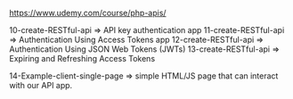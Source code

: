 https://www.udemy.com/course/php-apis/

10-create-RESTful-api => API key authentication app
11-create-RESTful-api => Authentication Using Access Tokens app
12-create-RESTful-api => Authentication Using JSON Web Tokens (JWTs)
13-create-RESTful-api => Expiring and Refreshing Access Tokens

14-Example-client-single-page => simple HTML/JS page that can interact with our API app.
